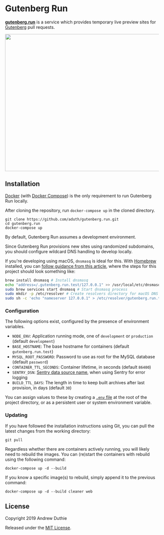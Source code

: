# Gutenberg Run

[**gutenberg.run**](http://gutenberg.run) is a service which provides temporary live preview sites for [Gutenberg](https://github.com/WordPress/gutenberg/) pull requests.

<a href="https://cldup.com/KPDmTMFuIb.gif"><img src="https://cldup.com/KPDmTMFuIb.gif" width="640" height="450"></a>

## Installation

[Docker](https://www.docker.com/) (with [Docker Compose](https://docs.docker.com/compose/install/)) is the only requirement to run Gutenberg Run locally.

After cloning the repository, run `docker-compose up` in the cloned directory.

```
git clone https://github.com/aduth/gutenberg.run.git
cd gutenberg.run
docker-compose up
```

By default, Gutenberg Run assumes a development environment.

Since Gutenberg Run provisions new sites using randomized subdomains, you should configure wildcard DNS handling to develop locally.

If you're developing using macOS, `dnsmasq` is ideal for this. With [Homebrew](https://brew.sh/) installed, you can [follow guidance from this article](https://www.stevenrombauts.be/2018/01/use-dnsmasq-instead-of-etc-hosts/), where the steps for this project should look something like:

```sh
brew install dnsmasq # Install dnsmasq
echo "address=/.gutenberg.run.test/127.0.0.1" >> /usr/local/etc/dnsmasq.conf # Configure dnsmasq to redirect gutenberg.run.test subdomains to localhost
sudo brew services start dnsmasq # Start dnsmasq process
sudo mkdir -p /etc/resolver # Create resolvers directory for macOS DNS query overrides
sudo sh -c 'echo "nameserver 127.0.0.1" > /etc/resolver/gutenberg.run.test' # Configure gutenberg.run.test DNS query behavior
```

### Configuration

The following options exist, configured by the presence of environment variables.

- `NODE_ENV`: Application running mode, one of `development` or `production` (default `development`)
- `BASE_HOSTNAME`: The base hostname for containers (default `gutenberg.run.test`)
- `MYSQL_ROOT_PASSWORD`: Password to use as root for the MySQL database (default `password`)
- `CONTAINER_TTL_SECONDS`: Container lifetime, in seconds (default `86400`)
- `SENTRY_DSN`: [Sentry data source name](https://docs.sentry.io/platforms/javascript/?platform=node), when using Sentry for error logging
- `BUILD_TTL_DAYS`: The length in time to keep built archives after last provision, in days (default `30`)

You can assign values to these by creating a [`.env` file](https://docs.docker.com/compose/env-file/) at the root of the project directory, or as a persistent user or system environment variable.

### Updating

If you have followed the installation instructions using Git, you can pull the latest changes from the working directory:

```
git pull
```

Regardless whether there are containers actively running, you will likely need to rebuild the images. You can (re)start the containers with rebuild using the following command:

```
docker-compose up -d --build
```

If you know a specific image(s) to rebuild, simply append it to the previous command:

```
docker-compose up -d --build cleaner web
```

## License

Copyright 2019 Andrew Duthie

Released under the [MIT License](./LICENSE.md).
